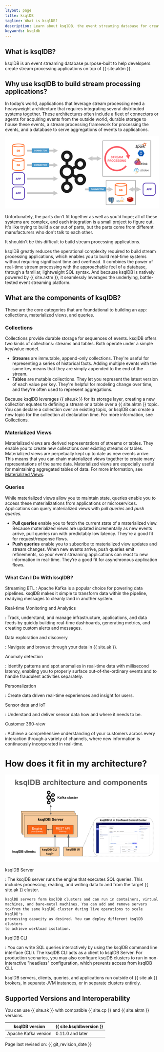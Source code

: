 ```yaml
---
layout: page
title: ksqlDB
tagline: What is ksqlDB?
description: Learn about ksqlDB, the event streaming database for creating stream processing applications with Apache Kafka®.
keywords: ksqldb
---
```


What is ksqlDB?
---------------

ksqlDB is an event streaming database purpose-built to help developers create
stream processing applications on top of {{ site.aktm }}.


Why use ksqlDB to build stream processing applications?
-------------------------------------------------------

In today’s world, applications that leverage stream processing need a
heavyweight architecture that requires integrating several distributed
systems together. These architectures often include a fleet of connectors
or agents for acquiring events from the outside world, durable storage to house
these events, a stream processing framework for processing the events, and a
database to serve aggregations of events to applications.

![Diagram of a streaming architecture that doesn't use ksqlDB](img/streaming-architecture-without-ksqldb.png)

Unfortunately, the parts don't fit together as well as you'd hope; all of these
systems are complex, and each integration is a small project to figure out.
It's like trying to build a car out of parts, but the parts come from different
manufacturers who don't talk to each other.

It shouldn't be this difficult to build stream processing applications.

ksqlDB greatly reduces the operational complexity required to build stream
processing applications, which enables you to build real-time systems without
requiring significant time and overhead. It combines the power of real-time
stream processing with the approachable feel of a database, through
a familiar, lightweight SQL syntax. And because ksqlDB is natively powered by
{{ site.aktm }}, it seamlessly leverages the underlying, battle-tested event
streaming platform.

What are the components of ksqlDB?
----------------------------------

These are the core categories that are foundational to building an app:
collections, materialized views, and queries.

### Collections

Collections provide durable storage for sequences of events. ksqlDB offers
two kinds of collections: streams and tables. Both operate under a simple
key/value model. 

- **Streams** are immutable, append-only collections. They're useful for
  representing a series of historical facts. Adding multiple events with the
  same key means that they are simply appended to the end of the stream.
- **Tables** are mutable collections. They let you represent the latest version
  of each value per key. They're helpful for modeling change over time, and
  they're often used to represent aggregations.

Because ksqlDB leverages {{ site.ak }} for its storage layer, creating a new
collection equates to defining a stream or a table over a {{ site.aktm }}
topic. You can declare a collection over an existing topic, or ksqlDB can
create a new topic for the collection at declaration time. For more information,
see [Collections](concepts/collections/index.md).

### Materialized Views

Materialized views are derived representations of streams or tables. They
enable you to create new collections over existing streams or tables.
Materialized views are perpetually kept up to date as new events arrive. This
means that you can chain materialized views together to create many
representations of the same data. Materialized views are especially useful for
maintaining aggregated tables of data. For more information,
see [Materialized Views](concepts/materialized-views.md).

### Queries

While materialized views allow you to maintain state, queries enable you to
access these materializations from applications or microservices. Applications
can query materialized views with *pull queries* and *push queries*.

- **Pull queries** enable you to fetch the current state of a materialized view.
  Because materialized views are updated incrementally as new events arrive,
  pull queries run with predictably low latency. They're a good fit for
  request/response flows.
- **Push queries** enable you to subscribe to materialized view updates and
  stream changes. When new events arrive, push queries emit refinements, so
  your event streaming applications can react to new information in real-time.
  They’re a good fit for asynchronous application flows.

### What Can I Do With ksqlDB?

Streaming ETL
:   Apache Kafka is a popular choice for powering data pipelines. ksqlDB
    makes it simple to transform data within the pipeline, readying
    messages to cleanly land in another system.

Real-time Monitoring and Analytics

:   Track, understand, and manage infrastructure, applications, and data
    feeds by quickly building real-time dashboards, generating metrics,
    and creating custom alerts and messages.

Data exploration and discovery

:   Navigate and browse through your data in {{ site.ak }}.

Anomaly detection

:   Identify patterns and spot anomalies in real-time data with
    millisecond latency, enabling you to properly surface out-of-the-ordinary
    events and to handle fraudulent activities separately.

Personalization

:   Create data driven real-time experiences and insight for users.

Sensor data and IoT

:   Understand and deliver sensor data how and where it needs to be.

Customer 360-view

:   Achieve a comprehensive understanding of your customers across every
    interaction through a variety of channels, where new information is
    continuously incorporated in real-time.

# How does it fit in my architecture?

![](img/ksqldb-architecture-and-components.png)

ksqlDB Server

:   The ksqlDB server runs the engine that executes SQL queries. This
    includes processing, reading, and writing data to and from the
    target {{ site.ak }} cluster.

    ksqlDB servers form ksqlDB clusters and can run in containers, virtual
    machines, and bare-metal machines. You can add and remove servers
    to/from the same ksqlDB cluster during live operations to scale ksqlDB's
    processing capacity as desired. You can deploy different ksqlDB clusters
    to achieve workload isolation.

ksqlDB CLI

:   You can write SQL queries interactively by using the ksqlDB command
    line interface (CLI). The ksqlDB CLI acts as a client to ksqlDB
    Server. For production scenarios, you may also configure ksqlDB clusters
    to run in non-interactive "headless" configuration, which prevents access
    from ksqlDB CLI.

ksqlDB servers, clients, queries, and applications run outside of {{ site.ak }}
brokers, in separate JVM instances, or in separate clusters entirely.

Supported Versions and Interoperability
---------------------------------------

You can use {{ site.ak }} with compatible {{ site.cp }} and {{ site.aktm }}
versions.

|    ksqlDB version     | {{ site.ksqldbversion }} |
| --------------------- | ------------------------ |
| Apache Kafka version  | 0.11.0 and later         |

Page last revised on: {{ git_revision_date }}
